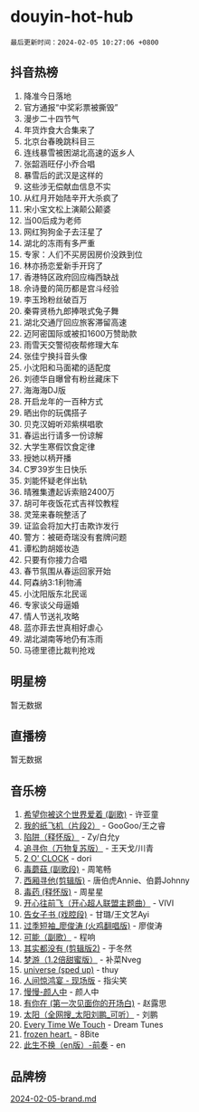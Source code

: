 # douyin-hot-hub

`最后更新时间：2024-02-05 10:27:06 +0800`

## 抖音热榜

1. 降准今日落地
1. 官方通报“中奖彩票被撕毁”
1. 漫步二十四节气
1. 年货炸食大合集来了
1. 北京台春晚跳科目三
1. 连线暴雪被困湖北高速的返乡人
1. 张韶涵旺仔小乔合唱
1. 暴雪后的武汉是这样的
1. 这些涉无偿献血信息不实
1. 从红月开始陆辛开大杀疯了
1. 宋小宝文松上演颠公颠婆
1. 当00后成为老师
1. 网红狗狗金子去汪星了
1. 湖北的冻雨有多严重
1. 专家：人们不买房因房价没跌到位
1. 林亦扬恋爱新手开窍了
1. 香港特区政府回应梅西缺战
1. 佘诗曼的简历都是宫斗经验
1. 李玉玲粉丝破百万
1. 秦霄贤杨九郎捧哏式兔子舞
1. 湖北交通厅回应旅客滞留高速
1. 迈阿密国际或被扣1600万赞助款
1. 雨雪天交警彻夜帮修理大车
1. 张佳宁换抖音头像
1. 小沈阳和马面裙的适配度
1. 刘德华自曝曾有粉丝藏床下
1. 海海海DJ版
1. 开启龙年的一百种方式
1. 晒出你的玩偶搭子
1. 贝克汉姆听邓紫棋唱歌
1. 春运出行请多一份谅解
1. 大学生寒假饮食定律
1. 授她以柄开播
1. C罗39岁生日快乐
1. 刘能怀疑老伴出轨
1. 晴雅集遭起诉索赔2400万
1. 胡可年夜饭花式吉祥饺教程
1. 灵笼来春皖整活了
1. 证监会将加大打击欺诈发行
1. 警方：被砸奇瑞没有套牌问题
1. 谭松韵胡姬妆造
1. 只要有你接力合唱
1. 春节氛围从春运回家开始
1. 阿森纳3:1利物浦
1. 小沈阳版东北民谣
1. 专家谈父母逼婚
1. 情人节送礼攻略
1. 蓝亦菲去世真相好虐心
1. 湖北湖南等地仍有冻雨
1. 马德里德比裁判抢戏

## 明星榜

暂无数据

## 直播榜

暂无数据

## 音乐榜

1. [希望你被这个世界爱着 (副歌)](https://sf3-cdn-tos.douyinstatic.com/obj/tos-cn-ve-2774/oUHCmWQfZlE3QQBKBeD8rCFLpJzPgCpImhsxMt) - 许亚童
1. [我的纸飞机（片段2）](https://sf5-hl-cdn-tos.douyinstatic.com/obj/tos-cn-ve-2774/oM2ZrKcg2CD5AeRB2gkeXOFB1IxAGJdZPazYHf) - GooGoo/王之睿
1. [陷阱（释怀版）](https://sf3-cdn-tos.douyinstatic.com/obj/tos-cn-ve-2774/oE8C21LeZrzKLDFfQYgMzx4GAIHageG5IzayY7) - Zy/白允y
1. [追寻你（万物复苏版）](https://sf5-hl-cdn-tos.douyinstatic.com/obj/tos-cn-ve-2774/oYeAZJsbjIDit9APmBg8u6uDUQnHmoCf3gbo74) - 王天戈/川青
1. [2 O' CLOCK](https://sf5-hl-cdn-tos.douyinstatic.com/obj/tos-cn-ve-2774/oIUBICeqlYQHTigCBOnCMlwBZJkgiBjt1oDfbg) - dori
1. [毒蘑菇 (副歌段)](https://sf5-hl-cdn-tos.douyinstatic.com/obj/tos-cn-ve-2774/ocDEUsfdLjxnlFXtfogBCiQCEqYB7QZgZ8VViM) - 周笔畅
1. [西厢寻他(剪辑版)](https://sf5-hl-cdn-tos.douyinstatic.com/obj/tos-cn-ve-2774/oUsAVfAQKlRNxEv5qxvIB8o5qmIWUcXbzJKJhw) - 唐伯虎Annie、伯爵Johnny
1. [毒药 (释怀版)](https://sf5-hl-cdn-tos.douyinstatic.com/obj/tos-cn-ve-2774/oYILMEAzspdZBIzy4frJNB8ZHPHWAhiwowd4Ad) - 周星星
1. [开心往前飞（开心超人联盟主题曲）](https://sf5-hl-cdn-tos.douyinstatic.com/obj/tos-cn-ve-2774/9d8fb7c82cf1421fb93a9fe925275e0a) - VIVI
1. [告女子书 (戏腔段)](https://sf6-cdn-tos.douyinstatic.com/obj/tos-cn-ve-2774/osCCzFxWgstBDi92ZfBB4ht7gQENBmQMAl0eI6) - 甘璐/王文艺Ayi
1. [过季短袖_廖俊涛 (火鸡翻唱版)](https://sf5-hl-cdn-tos.douyinstatic.com/obj/tos-cn-ve-2774/ogQVJl0tRBKxQgZji7YClFEBrVDeHpPTWfCZbQ) - 廖俊涛
1. [可能（副歌）](https://sf6-cdn-tos.douyinstatic.com/obj/tos-cn-ve-2774/cde1731888894259b333569393c2fb51) - 程响
1. [其实都没有 (剪辑版2)](https://sf5-hl-cdn-tos.douyinstatic.com/obj/tos-cn-ve-2774/oEBNQenHZtBhxYjGgUDQk0BCHTigQafgFlbQ7k) - 于冬然
1. [梦游（1.2倍甜蜜版）](https://sf3-cdn-tos.douyinstatic.com/obj/tos-cn-ve-2774/o4gyAUm8hwufoEABmwVIiQtHsFuGzAEEWtNMzo) - 补菜Nveg
1. [universe (sped up)](https://sf5-hl-cdn-tos.douyinstatic.com/obj/tos-cn-ve-2774/oIQnurQLDCsdYeegkM4CKuVb23MZBXtX6QB8bv) - thuy
1. [人间惊鸿宴 - 现场版](https://sf5-hl-cdn-tos.douyinstatic.com/obj/tos-cn-ve-2774/osF4mrPePAf2Yv8Wfr5fATCHZwL5h1QiGQAKwz) - 指尖笑
1. [慢慢-颜人中](https://sf3-cdn-tos.douyinstatic.com/obj/tos-cn-ve-2774/ocjHNfBXdBxQNC8ZGAeoLMFTUgtBg8bkExunDC) - 颜人中
1. [有你在 (第一次见面你的开场白)](https://sf5-hl-cdn-tos.douyinstatic.com/obj/tos-cn-ve-2774/oAthrQ3ClJBfI57uBoFEgNDYtNCZ0TSYQQfxQ0) - 赵露思
1. [太阳（全网搜_太阳刘鹏_可听）](https://sf5-hl-cdn-tos.douyinstatic.com/obj/tos-cn-ve-2774/ogWbyIQnlBFImVbeDocRdCIYtBHlbJXgfZMvgz) - 刘鹏
1. [Every Time We Touch](https://sf5-hl-cdn-tos.douyinstatic.com/obj/tos-cn-ve-2774/ogN6lUKQeBBfEVhIOMikG1CcJjugxk1tztZyhP) - Dream Tunes
1. [frozen heart.](https://sf5-hl-cdn-tos.douyinstatic.com/obj/tos-cn-ve-2774/oIIWJfyjIACZA9zQMtnJ6hQQhFC4vhCupoRBsO) - 8Bite
1. [此生不换（en版）-前奏](https://sf3-cdn-tos.douyinstatic.com/obj/tos-cn-ve-2774/oMDvUGwhKrKYDEqXiMYEwxZqBWIJFA92CiLAO) - en

## 品牌榜

[2024-02-05-brand.md](2024-02-05-brand.md)

